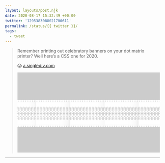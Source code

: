 ```yaml
---
layout: layouts/post.njk
date: 2020-08-17 15:32:49 +00:00
twitter: '1295383088021700611'
permalink: /status/{{ twitter }}/
tags: 
  - tweet
---
```


> Remember printing out celebratory banners on your dot matrix printer? Well here’s a CSS one for 2020.
> 
> 😱 [a.singlediv.com](https://a.singlediv.com)
> 
> ![A long dot matrix paper banner printed with tons of repeated A’s like an endless scream into the void.](/img/1295383088021700611-EfofqFwVoAE76L4.png)

---
